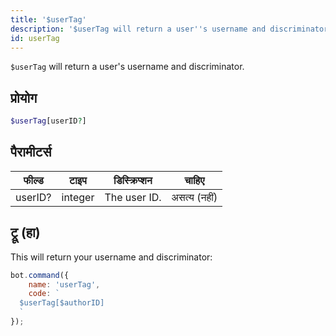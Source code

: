 ```yaml
---
title: '$userTag'
description: '$userTag will return a user''s username and discriminator.'
id: userTag
---
```


`$userTag` will return a user's username and discriminator.

## प्रोयोग

```php
$userTag[userID?]
```

## पैरामीटर्स

| फील्ड   | टाइप    | डिस्क्रिप्शन |    चाहिए     |
| ------- | ------- | ------------ |:------------:|
| userID? | integer | The user ID. | असत्य (नहीं) |

## ट्रू (हा)

This will return your username and discriminator:

```javascript
bot.command({
    name: 'userTag',
    code: `
  $userTag[$authorID]
  `
});
```
